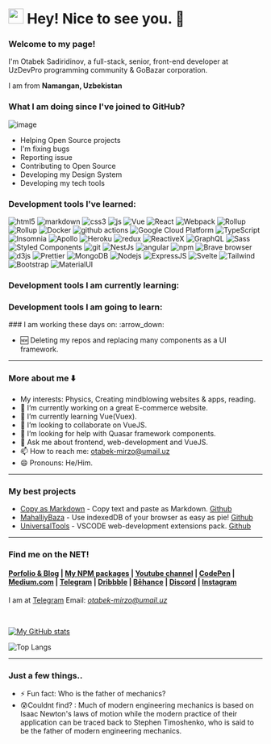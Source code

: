 <h1><img src="https://emojis.slackmojis.com/emojis/images/1531849430/4246/blob-sunglasses.gif?1531849430" width="30"/> Hey! Nice to see you. 👋</h1>

<!--[![Donate](https://img.shields.io/badge/Donate-Payme-green.svg)](payme.uz/mufiyd)-->

### Welcome to my page!
<p style="display:flex;align-items:center">I'm Otabek Sadiridinov, a full-stack, senior, front-end developer at UzDevPro programming community & GoBazar corporation.

I am from <b>Namangan, Uzbekistan</b> <img src="https://images.emojiterra.com/google/noto-emoji/unicode-15/color/512px/1f1fa-1f1ff.png" width="14"></p>

### What I am doing since I've joined to GitHub?
![image](https://github.com/user-attachments/assets/42f69b04-fa2b-4156-82e1-685c12b5d37d)
- Helping Open Source projects
- I'm fixing bugs
- Reporting issue
- Contributing to Open Source
- Developing my Design System
- Developing my tech tools  

<h3>Development tools I've learned:</h3>
<div>
  <img alt="html5" src="https://img.shields.io/badge/-HTML5-E34F26?style=flat-square&logo=html5&logoColor=white" />
  <img alt="markdown" src="https://img.shields.io/badge/Markdown-fdfaf3?style=flat-square&logo=markdown&logoColor=212121" />
  <img alt="css3" src="https://img.shields.io/badge/CSS3-1572B6?style=flat-square&logo=css3&logoColor=white" />
  <img alt="js" src="https://img.shields.io/badge/JavaScript-F7DF1E?style=flat-square&logo=javascript&logoColor=black" />
  <img alt="Vue" src="https://img.shields.io/badge/-Vue.js-4fc08d?style=flat-square&logo=vuedotjs&logoColor=white" />
  <img alt="React" src="https://img.shields.io/badge/-React-45b8d8?style=flat-square&logo=react&logoColor=white" />
  <img alt="Webpack" src="https://img.shields.io/badge/-Webpack-8DD6F9?style=flat-square&logo=webpack&logoColor=white" /> 
  <img alt="Rollup" src="https://img.shields.io/badge/-Rollup-FF000a?style=flat-square&logo=rollupdotjs&logoColor=white" />
  <img alt="Rollup" src="https://img.shields.io/badge/Python-14354C?style=flat-square&logo=python&logoColor=white" />
  
  <img alt="Docker" src="https://img.shields.io/badge/-Docker-46a2f1?style=flat-square&logo=docker&logoColor=white" />
  <img alt="github actions" src="https://img.shields.io/badge/-Github_Actions-2088FF?style=flat-square&logo=github-actions&logoColor=white" />
  <img alt="Google Cloud Platform" src="https://img.shields.io/badge/-Google_Cloud_Platform-1a73e8?style=flat-square&logo=google-cloud&logoColor=white" />
  <img alt="TypeScript" src="https://img.shields.io/badge/-TypeScript-007ACC?style=flat-square&logo=typescript&logoColor=white" />
  <img alt="Insomnia" src="https://img.shields.io/badge/-Insomnia-5849BE?style=flat-square&logo=insomnia&logoColor=white" />
  <img alt="Apollo" src="https://img.shields.io/badge/-Apollo%20GraphQL-311C87?style=flat-square&logo=apollo-graphql&logoColor=white" />
  <img alt="Heroku" src="https://img.shields.io/badge/-Heroku-430098?style=flat-square&logo=heroku&logoColor=white" />
  <img alt="redux" src="https://img.shields.io/badge/-Redux-764ABC?style=flat-square&logo=redux&logoColor=white" />
  <img alt="ReactiveX" src="https://img.shields.io/badge/-RxJs-B7178C?style=flat-square&logo=reactivex&logoColor=white" />
  <img alt="GraphQL" src="https://img.shields.io/badge/-GraphQL-E10098?style=flat-square&logo=graphql&logoColor=white" />
  <img alt="Sass" src="https://img.shields.io/badge/-Sass-CC6699?style=flat-square&logo=sass&logoColor=white" />
  <img alt="Styled Components" src="https://img.shields.io/badge/-Styled_Components-db7092?style=flat-square&logo=styled-components&logoColor=white" />
  <img alt="git" src="https://img.shields.io/badge/-Git-F05032?style=flat-square&logo=git&logoColor=white" />
  <img alt="NestJs" src="https://img.shields.io/badge/-NestJs-ea2845?style=flat-square&logo=nestjs&logoColor=white" />
  <img alt="angular" src="https://img.shields.io/badge/-Angular-DD0031?style=flat-square&logo=angular&logoColor=white" />
  <img alt="npm" src="https://img.shields.io/badge/-NPM-CB3837?style=flat-square&logo=npm&logoColor=white" />
  <img alt="Brave browser" src="https://img.shields.io/badge/-Brave_Browser-FB542B?style=flat-square&logo=brave&logoColor=white" />
  <img alt="d3js" src="https://img.shields.io/badge/-D3.js-F9A03C?style=flat-square&logo=d3.js&logoColor=white" />
  <img alt="Prettier" src="https://img.shields.io/badge/-Prettier-F7B93E?style=flat-square&logo=prettier&logoColor=white" />
  <img alt="MongoDB" src="https://img.shields.io/badge/-MongoDB-13aa52?style=flat-square&logo=mongodb&logoColor=white" />
  <img alt="Nodejs" src="https://img.shields.io/badge/-Nodejs-43853d?style=flat-square&logo=Node.js&logoColor=white" />
  <img alt="ExpressJS" src="https://img.shields.io/badge/Express.js-404D59?style=flat-square&logo=Express.js&logoColor=white" />
  <img alt="Svelte" src="https://img.shields.io/badge/Svelte-f23b00?style=flat-square&logo=svelte&logoColor=white" />
  <img alt="Tailwind" src="https://img.shields.io/badge/Tailwind_CSS-38B2AC?style=flat-square&logo=tailwind-css&logoColor=white" />
  <img alt="Bootstrap" src="https://img.shields.io/badge/Bootstrap-563D7C?style=flat-square&logo=bootstrap&logoColor=white" />
  <img alt="MaterialUI" src="https://img.shields.io/badge/Material-UI-0081CB?style=flat-square&logo=material-ui&logoColor=white" />
  <!--
  https://img.shields.io/badge/Redux-593D88?style=for-the-badge&logo=redux&logoColor=white
  https://img.shields.io/badge/React_Router-CA4245?style=for-the-badge&logo=react-router&logoColor=white
  https://img.shields.io/badge/jQuery-0769AD?style=for-the-badge&logo=jquery&logoColor=white
  https://img.shields.io/badge/Django-092E20?style=for-the-badge&logo=django&logoColor=white
  https://img.shields.io/badge/Ruby_on_Rails-CC0000?style=for-the-badge&logo=ruby-on-rails&logoColor=white
  https://img.shields.io/badge/Laravel-FF2D20?style=for-the-badge&logo=laravel&logoColor=white
  https://img.shields.io/badge/Spring-6DB33F?style=for-the-badge&logo=spring&logoColor=white
  https://img.shields.io/badge/Flask-000000?style=for-the-badge&logo=flask&logoColor=white
  https://img.shields.io/badge/Flutter-02569B?style=for-the-badge&logo=flutter&logoColor=white
  https://img.shields.io/badge/MySQL-00000F?style=for-the-badge&logo=mysql&logoColor=white
  https://img.shields.io/badge/PostgreSQL-316192?style=for-the-badge&logo=postgresql&logoColor=white
	https://img.shields.io/badge/MongoDB-4EA94B?style=for-the-badge&logo=mongodb&logoColor=white
  https://img.shields.io/badge/SQLite-07405E?style=for-the-badge&logo=sqlite&logoColor=white
  https://img.shields.io/badge/Unity-100000?style=for-the-badge&logo=unity&logoColor=white
  https://img.shields.io/badge/Netlify-00C7B7?style=for-the-badge&logo=netlify&logoColor=white
  https://img.shields.io/badge/Heroku-430098?style=for-the-badge&logo=heroku&logoColor=white
  https://img.shields.io/badge/Amazon_AWS-232F3E?style=for-the-badge&logo=amazon-aws&logoColor=white
  https://img.shields.io/badge/Microsoft_Azure-0089D6?style=for-the-badge&logo=microsoft-azure&logoColor=white
  https://img.shields.io/badge/Microsoft_Office-D83B01?style=for-the-badge&logo=microsoft-office&logoColor=white
  https://img.shields.io/badge/json%20web%20tokens-323330?style=for-the-badge&logo=json-web-tokens&logoColor=pink
  https://img.shields.io/badge/Jest-323330?style=for-the-badge&logo=Jest&logoColor=white
  https://img.shields.io/badge/mocha.js-323330?style=for-the-badge&logo=mocha&logoColor=Brown
  https://img.shields.io/badge/chai.js-323330?style=for-the-badge&logo=chai&logoColor=red
  https://img.shields.io/badge/sinon.js-323330?style=for-the-badge&logo=sinon
  	https://img.shields.io/badge/alipay-00A1E9?style=for-the-badge&logo=alipay&logoColor=white
	https://img.shields.io/badge/amazon%20pay-F79114?style=for-the-badge&logo=amazon%20pay&logoColor=white
	https://img.shields.io/badge/apple%20pay-007AFF?style=for-the-badge&logo=apple%20pay&logoColor=white
	https://img.shields.io/badge/Buy_Me_A_Coffee-FFDD00?style=for-the-badge&logo=buy-me-a-coffee&logoColor=black
	https://img.shields.io/badge/fampay-FFAD00?style=for-the-badge&logo=fampay&logoColor=white
	https://img.shields.io/badge/G%20pay-2875E3?style=for-the-badge&logo=googlepay&logoColor=white
	https://img.shields.io/badge/Ko--fi-F16061?style=for-the-badge&logo=ko-fi&logoColor=white
	https://img.shields.io/badge/Liberapay-F6C915?style=for-the-badge&logo=liberapay&logoColor=black
	https://img.shields.io/badge/OpenCollective-1F87FF?style=for-the-badge&logo=OpenCollective&logoColor=white
	https://img.shields.io/badge/Patreon-F96854?style=for-the-badge&logo=patreon&logoColor=white
	https://img.shields.io/badge/Payoneer-D73F03?style=for-the-badge&logo=payoneer&logoColor=white
	https://img.shields.io/badge/PayPal-00457C?style=for-the-badge&logo=paypal&logoColor=white
	https://img.shields.io/badge/Paytm-002970?style=for-the-badge&logo=paytm&logoColor=00BAF2
	https://img.shields.io/badge/phonepe-3DDC84?style=for-the-badge&logo=phonepe&logoColor=white&color=purple
	https://img.shields.io/badge/picpay-21C25E?style=for-the-badge&logo=picpay&logoColor=white
	https://img.shields.io/badge/Razorpay-02042B?style=for-the-badge&logo=razorpay&logoColor=3395FF
	https://img.shields.io/badge/samsung%20pay-1D49C0?style=for-the-badge&logo=samsung%20pay&logoColor=white
	https://img.shields.io/badge/sponsor-30363D?style=for-the-badge&logo=GitHub-Sponsors&logoColor=#white
	https://img.shields.io/badge/Stripe-626CD9?style=for-the-badge&logo=Stripe&logoColor=white
  https://img.shields.io/badge/Audacity-0000CC?style=for-the-badge&logo=audacity&logoColor=white
  https://img.shields.io/badge/Google%20Analytics-E37400?style=for-the-badge&logo=google%20analytics&logoColor=white
  https://img.shields.io/badge/circleci-343434?style=for-the-badge&logo=circleci&logoColor=white
  https://img.shields.io/badge/Cloudflare-F38020?style=for-the-badge&logo=Cloudflare&logoColor=white
  https://img.shields.io/badge/Digital_Ocean-0080FF?style=for-the-badge&logo=DigitalOcean&logoColor=white
  https://img.shields.io/badge/GitHub_Actions-2088FF?style=for-the-badge&logo=github-actions&logoColor=white
	https://img.shields.io/badge/Glitch-2800ff?style=for-the-badge&logo=glitch&logoColor=white
	https://img.shields.io/badge/Google_Cloud-4285F4?style=for-the-badge&logo=google-cloud&logoColor=white
	https://img.shields.io/badge/Heroku-430098?style=for-the-badge&logo=heroku&logoColor=white
	https://img.shields.io/badge/Linode-00A95C?style=for-the-badge&logo=Linode&logoColor=white
	https://img.shields.io/badge/microsoft%20azure-0089D6?style=for-the-badge&logo=microsoft-azure&logoColor=white
  https://img.shields.io/badge/travis_CI-3EAAAF?style=for-the-badge&logo=travisci&logoColor=white
  https://img.shields.io/badge/Vercel-000000?style=for-the-badge&logo=vercel&logoColor=white
  https://img.shields.io/badge/MariaDB-003545?style=for-the-badge&logo=mariadb&logoColor=white
  https://img.shields.io/badge/MySQL-005C84?style=for-the-badge&logo=mysql&logoColor=white
  https://img.shields.io/badge/SQLite-07405E?style=for-the-badge&logo=sqlite&logoColor=white
  https://img.shields.io/badge/Supabase-181818?style=for-the-badge&logo=supabase&logoColor=white
  https://img.shields.io/badge/Adobe%20after%20affects-CF96FD?style=for-the-badge&logo=Adobe%20after%20effects&logoColor=393665
	https://img.shields.io/badge/Adobe%20Creative%20Cloud-DA1F26?style=for-the-badge&logo=Adobe%20Creative%20Cloud&logoColor=white
	https://img.shields.io/badge/Adobe%20Illustrator-FF9A00?style=for-the-badge&logo=adobe%20illustrator&logoColor=white
	https://img.shields.io/badge/Adobe%20InDesign-FF3366?style=for-the-badge&logo=Adobe%20InDesign&logoColor=white
	https://img.shields.io/badge/Adobe%20Lightroom-31A8FF?style=for-the-badge&logo=Adobe%20Lightroom&logoColor=white
	https://img.shields.io/badge/Adobe%20Photoshop-31A8FF?style=for-the-badge&logo=Adobe%20Photoshop&logoColor=black
	https://img.shields.io/badge/Adobe%20Premiere%20Pro-9999FF?style=for-the-badge&logo=Adobe%20Premiere%20Pro&logoColor=white
	https://img.shields.io/badge/Adobe%20XD-470137?style=for-the-badge&logo=Adobe%20XD&logoColor=#FF61F6
	https://img.shields.io/badge/affinityphoto-%237E4DD2.svg?style=for-the-badge&logo=affinity-photo&logoColor=white
	https://img.shields.io/badge/affinitydesginer-%231B72BE.svg?style=for-the-badge&logo=affinity-designer&logoColor=white
	https://img.shields.io/badge/altium%20designer-A5915F?style=for-the-badge&logo=altium%20designer&logoColor=white
	https://img.shields.io/badge/Behance-0054F7?style=for-the-badge&logo=behance&logoColor=white
	https://img.shields.io/badge/blender-%23F5792A.svg?style=for-the-badge&logo=blender&logoColor=white
	https://img.shields.io/badge/Canva-%2300C4CC.svg?&style=for-the-badge&logo=Canva&logoColor=white
	https://img.shields.io/badge/Dribbble-EA4C89?style=for-the-badge&logo=dribbble&logoColor=white
	https://img.shields.io/badge/Figma-F24E1E?style=for-the-badge&logo=figma&logoColor=white
	https://img.shields.io/badge/Framer-black?style=for-the-badge&logo=framer&logoColor=blue
	https://img.shields.io/badge/gimp-5C5543?style=for-the-badge&logo=gimp&logoColor=white
	https://img.shields.io/badge/InVision-FF3366?style=for-the-badge&logo=InVision&logoColor=white
	https://img.shields.io/badge/Inkscape-000000?style=for-the-badge&logo=Inkscape&logoColor=white
	https://img.shields.io/badge/Krita-203759?style=for-the-badge&logo=krita&logoColor=EEF37B
	https://img.shields.io/badge/Proto.io-161637?style=for-the-badge&logo=proto.io&logoColor=00e5ff
	https://img.shields.io/badge/semantic%20ui%20react-35BDB2?style=for-the-badge&logo=semanticuireact&logoColor=white
	https://img.shields.io/badge/Sketch-FFB387?style=for-the-badge&logo=sketch&logoColor=black
  https://img.shields.io/badge/Codecademy-FFF0E5?style=for-the-badge&logo=codecademy&logoColor=303347
	https://img.shields.io/badge/coding%20ninjas-DD6620?style=for-the-badge&logo=codingninjas&logoColor=white
	https://img.shields.io/badge/Coursera-0056D2?style=for-the-badge&logo=Coursera&logoColor=white
	https://img.shields.io/badge/Datacamp-05192D?style=for-the-badge&logo=datacamp&logoColor=65FF8F
	https://img.shields.io/badge/Duolingo-58CC02?style=for-the-badge&logo=Duolingo&logoColor=white
	https://img.shields.io/badge/Edx-193A3E?style=for-the-badge&logo=edx&logoColor=white
	https://img.shields.io/badge/Exercism-009CAB?style=for-the-badge&logo=exercism&logoColor=white
	https://img.shields.io/badge/freecodecamp-27273D?style=for-the-badge&logo=freecodecamp&logoColor=white
	https://img.shields.io/badge/Future%20Learn-000000?style=for-the-badge&logo=futurelearn&logoColor=white
	https://img.shields.io/badge/Khan%20Academy-14BF96?style=for-the-badge&logo=Khan%20Academy&logoColor=white
	https://img.shields.io/badge/MDN_Web_Docs-black?style=for-the-badge&logo=mdnwebdocs&logoColor=white
	https://img.shields.io/badge/Pluralsight-F15B2A?style=for-the-badge&logo=Pluralsight&logoColor=white
	https://img.shields.io/badge/Progate-380953?style=for-the-badge&logo=progate&logoColor=white
	https://img.shields.io/badge/scrimba-2B283A?style=for-the-badge&logo=scrimba&logoColor=white
	https://img.shields.io/badge/skill%20share-002333?style=for-the-badge&logo=skillshare&logoColor=white
	https://img.shields.io/badge/Udacity-grey?style=for-the-badge&logo=udacity&logoColor=#5FCFEE
	https://img.shields.io/badge/Udemy-EC5252?style=for-the-badge&logo=Udemy&logoColor=white
  https://img.shields.io/badge/Adobe%20Dreamweaver-072401?style=for-the-badge&logo=Adobe%20Dreamweaver&logoColor=34F400
	https://img.shields.io/badge/Android_Studio-3DDC84?style=for-the-badge&logo=android-studio&logoColor=white
	https://img.shields.io/badge/apache%20netbeans-1B6AC6?style=for-the-badge&logo=apache%20netbeans%20IDE&logoColor=white
	https://img.shields.io/badge/Arduino_IDE-00979D?style=for-the-badge&logo=arduino&logoColor=white
	https://img.shields.io/badge/Atom-66595C?style=for-the-badge&logo=Atom&logoColor=white
	https://img.shields.io/badge/CLion-000000?style=for-the-badge&logo=clion&logoColor=white
	https://img.shields.io/badge/-CodeChef-5B4638?style=for-the-badge&logo=CodeChef&logoColor=white
	https://img.shields.io/badge/Codesandbox-000000?style=for-the-badge&logo=CodeSandbox&logoColor=white
	https://img.shields.io/badge/Colab-F9AB00?style=for-the-badge&logo=googlecolab&color=525252
	https://img.shields.io/badge/Delphi_RAD_Studio-B22222?style=for-the-badge&logo=delphi&logoColor=white
	https://img.shields.io/badge/Eclipse-2C2255?style=for-the-badge&logo=eclipse&logoColor=white
	https://img.shields.io/badge/Emacs-%237F5AB6.svg?&style=for-the-badge&logo=gnu-emacs&logoColor=white
	https://img.shields.io/badge/Gitpod-000000?style=for-the-badge&logo=gitpod&logoColor=#FFAE33
	https://img.shields.io/badge/IntelliJ_IDEA-000000.svg?style=for-the-badge&logo=intellij-idea&logoColor=white
	https://img.shields.io/badge/NeoVim-%2357A143.svg?&style=for-the-badge&logo=neovim&logoColor=white
	https://img.shields.io/badge/Notepad++-90E59A.svg?style=for-the-badge&logo=notepad%2B%2B&logoColor=black
	http://img.shields.io/badge/-PHPStorm-181717?style=for-the-badge&logo=phpstorm&logoColor=white
	https://img.shields.io/badge/PyCharm-000000.svg?&style=for-the-badge&logo=PyCharm&logoColor=white
	https://img.shields.io/badge/replit-667881?style=for-the-badge&logo=replit&logoColor=white
	https://img.shields.io/badge/Rider-000000?style=for-the-badge&logo=Rider&logoColor=white
	https://img.shields.io/badge/RStudio-75AADB?style=for-the-badge&logo=RStudio&logoColor=white
	https://img.shields.io/badge/Spyder%20Ide-FF0000?style=for-the-badge&logo=spyder%20ide&logoColor=white
	https://img.shields.io/badge/sublime_text-%23575757.svg?&style=for-the-badge&logo=sublime-text&logoColor=important
	https://img.shields.io/badge/VIM-%2311AB00.svg?&style=for-the-badge&logo=vim&logoColor=white
	https://img.shields.io/badge/Visual_Studio-5C2D91?style=for-the-badge&logo=visual%20studio&logoColor=white
	https://img.shields.io/badge/Visual_Studio_Code-0078D4?style=for-the-badge&logo=visual%20studio%20code&logoColor=white
	https://img.shields.io/badge/WebStorm-000000?style=for-the-badge&logo=WebStorm&logoColor=white
	https://img.shields.io/badge/Xcode-007ACC?style=for-the-badge&logo=Xcode&logoColor=white
  https://img.shields.io/badge/Editor%20Config-E0EFEF?style=for-the-badge&logo=editorconfig&logoColor=000
  https://img.shields.io/badge/eslint-3A33D1?style=for-the-badge&logo=eslint&logoColor=white
	https://img.shields.io/badge/prettier-1A2C34?style=for-the-badge&logo=prettier&logoColor=F7BA3E
	https://img.shields.io/badge/stylelint-000?style=for-the-badge&logo=stylelint&logoColor=white
	https://img.shields.io/badge/SonarLint-CB2029?style=for-the-badge&logo=sonarlint&logoColor=white
  https://img.shields.io/badge/eslint-3A33D1?style=for-the-badge&logo=eslint&logoColor=white
	https://img.shields.io/badge/prettier-1A2C34?style=for-the-badge&logo=prettier&logoColor=F7BA3E
	https://img.shields.io/badge/stylelint-000?style=for-the-badge&logo=stylelint&logoColor=white
	https://img.shields.io/badge/SonarLint-CB2029?style=for-the-badge&logo=sonarlint&logoColor=white
   More in sheihttps://dev.to/envoy_/150-badges-for-github-pnk
  -->
</p>

<h3>Development tools I am currently learning:</h3>
<h3>Development tools I am going to learn:</h3>
<!--<h3>Open source projects</h3>
<table>
  <thead align="center">
    <tr border: none;>
      <td><b>🎁 Projects</b></td>
      <td><b>⭐ Stars</b></td>
      <td><b>📚 Forks</b></td>
      <td><b>🛎 Issues</b></td>
      <td><b>📬 Pull requests</b></td>
    </tr>
  </thead>
  <tbody>
    <tr>
      <td><a href="https://github.com/thmsgbrt/react-simple-pull-to-refresh"><b>React PullToRefresh component</b></a></td>
      <td><img alt="Stars" src="https://img.shields.io/github/stars/thmsgbrt/react-simple-pull-to-refresh?style=flat-square&labelColor=343b41"/></td>
      <td><img alt="Forks" src="https://img.shields.io/github/forks/thmsgbrt/react-simple-pull-to-refresh?style=flat-square&labelColor=343b41"/></td>
      <td><img alt="Issues" src="https://img.shields.io/github/issues/thmsgbrt/react-simple-pull-to-refresh?style=flat-square&labelColor=343b41"/></td>
      <td><img alt="Pull Requests" src="https://img.shields.io/github/issues-pr/thmsgbrt/react-simple-pull-to-refresh?style=flat-square&labelColor=343b41"/></td>
    </tr>
	  <tr>
      <td><a href="https://github.com/thmsgbrt/Chrome-Extension-with-React-and-Typescript-Starter-Pack"><b>Typescript & React Chrome Extension Starter</b></a></td>
      <td><img alt="Stars" src="https://img.shields.io/github/stars/thmsgbrt/Chrome-Extension-with-React-and-Typescript-Starter-Pack?style=flat-square&labelColor=343b41"/></td>
      <td><img alt="Forks" src="https://img.shields.io/github/forks/thmsgbrt/Chrome-Extension-with-React-and-Typescript-Starter-Pack?style=flat-square&labelColor=343b41"/></td>
      <td><img alt="Issues" src="https://img.shields.io/github/issues/thmsgbrt/Chrome-Extension-with-React-and-Typescript-Starter-Pack?style=flat-square&labelColor=343b41"/></td>
      <td><img alt="Pull Requests" src="https://img.shields.io/github/issues-pr/thmsgbrt/Chrome-Extension-with-React-and-Typescript-Starter-Pack?style=flat-square&labelColor=343b41"/></td>
    </tr>
    <tr>
      <td><a href="https://github.com/thmsgbrt/nodejs-typescript-express-apollo-graphql-starter"><b>NodeJs Express TypeScript GraphQL Starter</b></a></td>
      <td><img alt="Stars" src="https://img.shields.io/github/stars/thmsgbrt/nodejs-typescript-express-apollo-graphql-starter?style=flat-square&labelColor=343b41"/></td>
      <td><img alt="Forks" src="https://img.shields.io/github/forks/thmsgbrt/nodejs-typescript-express-apollo-graphql-starter?style=flat-square&labelColor=343b41"/></td>
      <td><img alt="Issues" src="https://img.shields.io/github/issues/thmsgbrt/nodejs-typescript-express-apollo-graphql-starter?style=flat-square&labelColor=343b41"/></td>
      <td><img alt="Pull Requests" src="https://img.shields.io/github/issues-pr/thmsgbrt/nodejs-typescript-express-apollo-graphql-starter?style=flat-square&labelColor=343b41"/></td>
    </tr>
  </tbody>
</table> -->
### I am working these days on: :arrow_down:

- 🆕 Deleting my repos and replacing many components as a UI framework.
---
### More about me :arrow_down:
- My interests: Physics, Creating mindblowing websites & apps, reading.
- 🔭 I’m currently working on a great E-commerce website.
- 🌱 I’m currently learning Vue(Vuex).
- 👯 I’m looking to collaborate on VueJS.
- 🤔 I’m looking for help with Quasar framework components.
- 💬 Ask me about frontend, web-development and VueJS.
- 📫 How to reach me: otabek-mirzo@umail.uz
- 😄 Pronouns: He/Him.
---
### My best projects
- [Copy as Markdown](https://otabekoff.github.io/CopyAsMarkdown/) - Copy text and paste as Markdown. [Github](https://github.com/otabekoff/CopyAsMarkdown)
- [MahalliyBaza](https://github.com/otabekoff/mahalliybaza#mahalliybaza-) - Use indexedDB of your browser as easy as pie! [Github](https://github.com/otabekoff/mahalliybaza)
- [UniversalTools](https://marketplace.visualstudio.com/items?itemName=universaltools.universaltools) - VSCODE web-development extensions pack. [Github](https://github.com/otabekoff/universaltools)
---
### Find me on the NET!
#### [Porfolio & Blog](https://otabeksadiridinov.github.io) | [My NPM packages](https://www.npmjs.com/~otabeksadiridinov) | [Youtube channel](https://www.youtube.com/channel/UC3nIYauvUl-P2P6-ol04I3w) | [CodePen](https://codepen.io/VueJSAcademy) | [Medium.com](https://vuejsacademy.medium.com/) | [Telegram](https://t.me/Otabek_Mirzo) | [Dribbble](https://dribbble.com/bekki) | [Bēhance](https://www.behance.net/otabeksadiridinov) | [Discord](https://discord.gg/gNp98UYMnx) | [Instagram](https://www.instagram.com/bekkypro/)


I am at [Telegram](https://t.me/MirzoIbnFaxriddin)
Email: *otabek-mirzo@umail.uz*



<br />

[![My GitHub stats](https://github-readme-stats.vercel.app/api?username=otabekoff&hide=stars,issues&count_private=true&show_icons=true&layout=compact&theme=radical)](https://github.com/anuraghazra/github-readme-stats)

![Top Langs](https://github-readme-stats.vercel.app/api/top-langs/?username=otabekoff&show_icons=true&&layout=compact&theme=radical)

<!--<h3>Where to find me</h3>
<p><a href="https://github.com/thmsgbrt" target="_blank"><img alt="Github" src="https://img.shields.io/badge/GitHub-%2312100E.svg?&style=for-the-badge&logo=Github&logoColor=white" /></a> <a href="https://twitter.com/Guibz16" target="_blank"><img alt="Twitter" src="https://img.shields.io/badge/twitter-%231DA1F2.svg?&style=for-the-badge&logo=twitter&logoColor=white" /></a> <a href="https://www.linkedin.com/in/thomas-guibert" target="_blank"><img alt="LinkedIn" src="https://img.shields.io/badge/linkedin-%230077B5.svg?&style=for-the-badge&logo=linkedin&logoColor=white" /></a> <a href="https://medium.com/@th.guibert" target="_blank"><img alt="Medium" src="https://img.shields.io/badge/medium-%2312100E.svg?&style=for-the-badge&logo=medium&logoColor=white" /></a>
</p>
-->

---
### Just a few things..
- ⚡ Fun fact: Who is the father of mechanics?
- 😰Couldnt find? : Much of modern engineering mechanics is based on Isaac Newton's laws of motion while the modern practice of their application can be traced back to Stephen Timoshenko, who is said to be the father of modern engineering mechanics. 
